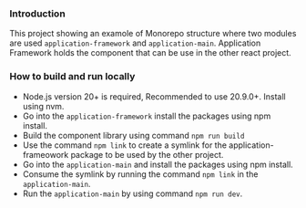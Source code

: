 ### Introduction

This project showing an examole of Monorepo structure where two modules are used `application-framework` and `application-main`.
Application Framework holds the component that can be use in the other react project.


### How to build and run locally

- Node.js version 20+ is required, Recommended to use 20.9.0+. Install using nvm.
- Go into the `application-framework` install the packages using npm install.
- Build the component library using command `npm run build`
- Use the command `npm link` to create a symlink for the application-frameowork package to be used by the other project.
- Go into the `application-main` and install the packages using npm install.
- Consume the symlink by running the command `npm link` in the `application-main`.
- Run the `application-main` by using command `npm run dev`.

